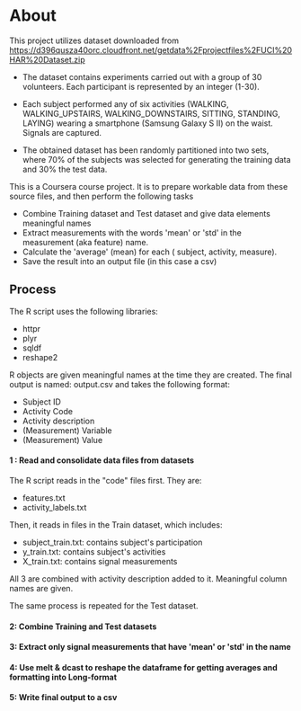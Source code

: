 # About  

This project utilizes dataset downloaded from  https://d396qusza40orc.cloudfront.net/getdata%2Fprojectfiles%2FUCI%20HAR%20Dataset.zip

- The dataset contains experiments carried out with a group of 30 volunteers. Each participant is represented by an integer (1-30).

- Each subject performed any of six activities (WALKING, WALKING_UPSTAIRS, WALKING_DOWNSTAIRS, SITTING, STANDING, LAYING) wearing a smartphone (Samsung Galaxy S II) on the waist. Signals are captured.

- The obtained dataset has been randomly partitioned into two sets, where 70% of the subjects was selected for generating the training data and 30% the test data.

This is a Coursera course project. It is to prepare workable data from these source files, and then perform the following tasks
- Combine Training dataset and Test dataset and give data elements meaningful names
- Extract measurements with the words 'mean' or 'std' in the measurement (aka feature) name.
- Calculate the 'average' (mean) for each ( subject, activity, measure).
- Save the result into an output file (in this case a csv)


## Process
The R script uses the following libraries:

* httpr
* plyr
* sqldf
* reshape2

R objects are given meaningful names at the time they are created. The final output is named: output.csv and takes the following format:
* Subject ID
* Activity Code
* Activity description
* (Measurement) Variable
* (Measurement) Value


#### 1 : Read and consolidate data files from datasets

The R script reads in the "code" files first. They are:
- features.txt
- activity_labels.txt

Then, it reads in files in the Train dataset, which includes:
- subject_train.txt: contains subject's participation
- y_train.txt: contains subject's activities
- X_train.txt: contains signal measurements

All 3 are combined with activity description added to it. Meaningful column names are given.

The same process is repeated for the Test dataset.
#### 2: Combine Training and Test datasets

#### 3: Extract only signal measurements that have 'mean' or 'std' in the name

#### 4: Use melt & dcast to reshape the dataframe for getting averages and formatting into Long-format 

#### 5: Write final output to a csv
